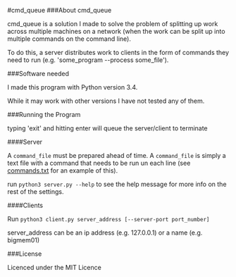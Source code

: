 #cmd_queue
###About cmd_queue

cmd_queue is a solution I made to solve the problem of splitting up work across multiple machines on a network (when 
the work can be split up into multiple commands on the command line).

To do this, a server distributes work to clients in the form of commands they need to run 
(e.g. 'some_program --process some_file').


###Software needed

I made this program with Python version 3.4.

While it may work with other versions I have not tested any of them.

###Running the Program

typing 'exit' and hitting enter will queue the server/client to terminate

####Server

A `command_file` must be prepared ahead of time. A `command_file` is simply a text file with a command that needs to 
be run un each line (see [commands.txt](commands.txt) for an example of this).

run `python3 server.py --help` to see the help message for more info on the rest of the settings.

####Clients

Run `python3 client.py server_address [--server-port port_number]`

server_address can be an ip address (e.g. 127.0.0.1) or a name (e.g. bigmem01)

###License

Licenced under the MIT Licence
